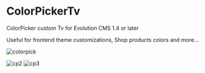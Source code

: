 # ColorPickerTv
ColorPicker custom Tv for Evolution CMS 1.4 or later

Useful for frontend theme customizations, Shop products colors and more...

![colorpick](https://user-images.githubusercontent.com/7342798/34946072-b95455a4-fa05-11e7-8272-f9ea8305eb35.png)


![cp2](https://user-images.githubusercontent.com/7342798/34946127-f18f1724-fa05-11e7-945b-13ed2dd7eb96.png)
![cp3](https://user-images.githubusercontent.com/7342798/34946130-f3c7b8f2-fa05-11e7-88cb-2d3baa112020.png)

